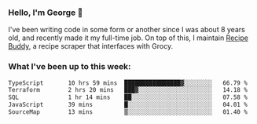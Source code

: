 ### Hello, I'm George 👋

I've been writing code in some form or another since I was about 8 years old, and recently made it my full-time job. On top of this, I maintain [Recipe Buddy](https://github.com/georgegebbett/recipe-buddy), a recipe scraper that interfaces with Grocy.  

<!--
**georgegebbett/georgegebbett** is a ✨ _special_ ✨ repository because its `README.md` (this file) appears on your GitHub profile.

Here are some ideas to get you started:

- 🔭 I’m currently working on ...
- 🌱 I’m currently learning ...
- 👯 I’m looking to collaborate on ...
- 🤔 I’m looking for help with ...
- 💬 Ask me about ...
- 📫 How to reach me: ...
- 😄 Pronouns: ...
- ⚡ Fun fact: ...
-->

### What I've been up to this week:
<!--START_SECTION:waka-->

```txt
TypeScript       10 hrs 59 mins  ████████████████▓░░░░░░░░   66.79 %
Terraform        2 hrs 20 mins   ███▓░░░░░░░░░░░░░░░░░░░░░   14.18 %
SQL              1 hr 14 mins    ██░░░░░░░░░░░░░░░░░░░░░░░   07.58 %
JavaScript       39 mins         █░░░░░░░░░░░░░░░░░░░░░░░░   04.01 %
SourceMap        13 mins         ▒░░░░░░░░░░░░░░░░░░░░░░░░   01.40 %
```

<!--END_SECTION:waka-->
